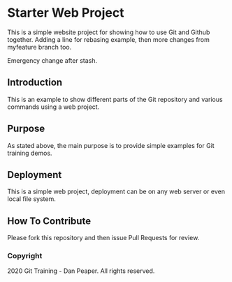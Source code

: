 # Starter Web Project

This is a simple website project for
showing how to use Git and Github together.
Adding a line for rebasing example, then
more changes from myfeature branch too.

Emergency change after stash.

## Introduction

This is an example to show different parts
of the Git repository and various commands
using a web project.

## Purpose

As stated above, the main purpose is to 
provide simple examples for Git training
demos.

## Deployment

This is a simple web project, deployment
can be on any web server or even local
file system.

## How To Contribute

Please fork this repository and then issue Pull Requests for
review.

### Copyright

2020 Git Training - Dan Peaper. All rights reserved.